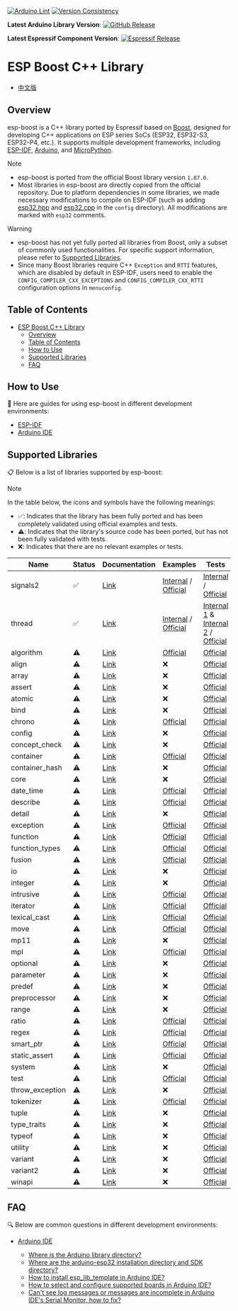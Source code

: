 [![Arduino Lint](https://github.com/espressif/esp-boost/actions/workflows/arduino_lint.yml/badge.svg)](https://github.com/espressif/esp-boost/actions/workflows/arduino_lint.yml) [![Version Consistency](https://github.com/espressif/esp-boost/actions/workflows/check_lib_versions.yml/badge.svg)](https://github.com/espressif/esp-boost/actions/workflows/check_lib_versions.yml)

**Latest Arduino Library Version**: [![GitHub Release](https://img.shields.io/github/v/release/espressif/esp-boost)](https://github.com/espressif/esp-boost/releases)

**Latest Espressif Component Version**: [![Espressif Release](https://components.espressif.com/components/espressif/esp-boost/badge.svg)](https://components.espressif.com/components/espressif/esp-boost)

# ESP Boost C++ Library

* [中文版](./README_CN.md)

## Overview

esp-boost is a C++ library ported by Espressif based on [Boost](https://github.com/boostorg/boost), designed for developing C++ applications on ESP series SoCs (ESP32, ESP32-S3, ESP32-P4, etc.). It supports multiple development frameworks, including [ESP-IDF](https://github.com/espressif/esp-idf), [Arduino](https://github.com/espressif/arduino-esp32), and [MicroPython](https://github.com/micropython/micropython).

> [!NOTE]
> - esp-boost is ported from the official Boost library version `1.87.0`.
> - Most libraries in esp-boost are directly copied from the official repository. Due to platform dependencies in some libraries, we made necessary modifications to compile on ESP-IDF (such as adding [esp32.hpp](src/boost/config/platform/esp32.hpp) and [esp32.cpp](src/boost/config/src/esp32.cpp) in the `config` directory). All modifications are marked with `esp32` comments.

> [!WARNING]
> - esp-boost has not yet fully ported all libraries from Boost, only a subset of commonly used functionalities. For specific support information, please refer to [Supported Libraries](#supported-libraries).
> - Since many Boost libraries require C++ `Exception` and `RTTI` features, which are disabled by default in ESP-IDF, users need to enable the `CONFIG_COMPILER_CXX_EXCEPTIONS` and `CONFIG_COMPILER_CXX_RTTI` configuration options in `menuconfig`.

## Table of Contents

- [ESP Boost C++ Library](#esp-boost-c-library)
  - [Overview](#overview)
  - [Table of Contents](#table-of-contents)
  - [How to Use](#how-to-use)
  - [Supported Libraries](#supported-libraries)
  - [FAQ](#faq)

## How to Use

📖 Here are guides for using esp-boost in different development environments:

* [ESP-IDF](./docs/envs/use_with_idf.md)
* [Arduino IDE](./docs/envs/use_with_arduino.md)

## Supported Libraries

📋 Below is a list of libraries supported by esp-boost:

> [!NOTE]
> In the table below, the icons and symbols have the following meanings:
> - ✅: Indicates that the library has been fully ported and has been completely validated using official examples and tests.
> - ⚠️: Indicates that the library's source code has been ported, but has not been fully validated with tests.
> - ❌: Indicates that there are no relevant examples or tests.

|    **Name**     | **Status** |                                 **Documentation**                                 |                                                      **Examples**                                                      |                                                                              **Tests**                                                                              |
| --------------- | ---------- | --------------------------------------------------------------------------------- | ---------------------------------------------------------------------------------------------------------------------- | ------------------------------------------------------------------------------------------------------------------------------------------------------------------- |
| signals2        | ✅️       | [Link](https://www.boost.org/doc/libs/1_87_0/libs/signals2/index.html)        | [Internal](./test_apps/signals2/example/) / [Official](https://github.com/boostorg/signals2/tree/boost-1.87.0/example) | [Internal](./test_apps/signals2/test/) / [Official](https://github.com/boostorg/signals2/tree/boost-1.87.0/test)                                                |
| thread          | ✅️       | [Link](https://www.boost.org/doc/libs/1_87_0/libs/thread/index.html)          | [Internal](./test_apps/thread/example/) / [Official](https://github.com/boostorg/thread/tree/boost-1.87.0/example)     | [Internal 1](./test_apps/thread/test_common/) & [Internal 2](./test_apps/thread/test_more/) / [Official](https://github.com/boostorg/thread/tree/boost-1.87.0/test) |
| algorithm       | ⚠️       | [Link](https://www.boost.org/doc/libs/1_87_0/libs/algorithm/index.html)       | [Official](https://github.com/boostorg/algorithm/tree/boost-1.87.0/example)                                        | [Official](https://github.com/boostorg/algorithm/tree/boost-1.87.0/test)                                                                                    |
| align           | ⚠️       | [Link](https://www.boost.org/doc/libs/1_87_0/libs/align/index.html)           | ❌                                                                                                              | [Official](https://github.com/boostorg/align/tree/boost-1.87.0/test)                                                                                        |
| array           | ⚠️       | [Link](https://www.boost.org/doc/libs/1_87_0/libs/array/index.html)           | ❌                                                                                                              | [Official](https://github.com/boostorg/array/tree/boost-1.87.0/test)                                                                                        |
| assert          | ⚠️       | [Link](https://www.boost.org/doc/libs/1_87_0/libs/assert/index.html)          | ❌                                                                                                              | [Official](https://github.com/boostorg/assert/tree/boost-1.87.0/test)                                                                                       |
| atomic          | ⚠️       | [Link](https://www.boost.org/doc/libs/1_87_0/libs/atomic/index.html)          | ❌                                                                                                              | [Official](https://github.com/boostorg/atomic/tree/boost-1.87.0/test)                                                                                       |
| bind            | ⚠️       | [Link](https://www.boost.org/doc/libs/1_87_0/libs/bind/index.html)            | ❌                                                                                                              | [Official](https://github.com/boostorg/bind/tree/boost-1.87.0/test)                                                                                         |
| chrono          | ⚠️       | [Link](https://www.boost.org/doc/libs/1_87_0/libs/chrono/index.html)          | [Official](https://github.com/boostorg/chrono/tree/boost-1.87.0/example)                                           | [Official](https://github.com/boostorg/chrono/tree/boost-1.87.0/test)                                                                                       |
| config          | ⚠️       | [Link](https://www.boost.org/doc/libs/1_87_0/libs/config/index.html)          | ❌                                                                                                              | [Official](https://github.com/boostorg/config/tree/boost-1.87.0/test)                                                                                       |
| concept_check   | ⚠️       | [Link](https://www.boost.org/doc/libs/1_87_0/libs/concept_check/index.html)   | ❌                                                                                                              | [Official](https://github.com/boostorg/concept_check/tree/boost-1.87.0/test)                                                                                |
| container       | ⚠️       | [Link](https://www.boost.org/doc/libs/1_87_0/libs/container/index.html)       | [Official](https://github.com/boostorg/container/tree/boost-1.87.0/example)                                        | [Official](https://github.com/boostorg/container/tree/boost-1.87.0/test)                                                                                    |
| container_hash  | ⚠️       | [Link](https://www.boost.org/doc/libs/1_87_0/libs/container_hash/index.html)  | ❌                                                                                                              | [Official](https://github.com/boostorg/container_hash/tree/boost-1.87.0/test)                                                                               |
| core            | ⚠️       | [Link](https://www.boost.org/doc/libs/1_87_0/libs/core/index.html)            | ❌                                                                                                              | [Official](https://github.com/boostorg/core/tree/boost-1.87.0/test)                                                                                         |
| date_time       | ⚠️       | [Link](https://www.boost.org/doc/libs/1_87_0/libs/date_time/index.html)       | [Official](https://github.com/boostorg/date_time/tree/boost-1.87.0/example)                                        | [Official](https://github.com/boostorg/date_time/tree/boost-1.87.0/test)                                                                                    |
| describe        | ⚠️       | [Link](https://www.boost.org/doc/libs/1_87_0/libs/describe/index.html)        | [Official](https://github.com/boostorg/describe/tree/boost-1.87.0/example)                                         | [Official](https://github.com/boostorg/describe/tree/boost-1.87.0/test)                                                                                     |
| detail          | ⚠️       | [Link](https://www.boost.org/doc/libs/1_87_0/libs/detail/index.html)          | ❌                                                                                                              | [Official](https://github.com/boostorg/detail/tree/boost-1.87.0/test)                                                                                       |
| exception       | ⚠️       | [Link](https://www.boost.org/doc/libs/1_87_0/libs/exception/index.html)       | [Official](https://github.com/boostorg/exception/tree/boost-1.87.0/example)                                        | [Official](https://github.com/boostorg/exception/tree/boost-1.87.0/test)                                                                                    |
| function        | ⚠️       | [Link](https://www.boost.org/doc/libs/1_87_0/libs/function/index.html)        | [Official](https://github.com/boostorg/function/tree/boost-1.87.0/example)                                         | [Official](https://github.com/boostorg/function/tree/boost-1.87.0/test)                                                                                     |
| function_types  | ⚠️       | [Link](https://www.boost.org/doc/libs/1_87_0/libs/function_types/index.html)  | [Official](https://github.com/boostorg/function_types/tree/boost-1.87.0/example)                                   | [Official](https://github.com/boostorg/function_types/tree/boost-1.87.0/test)                                                                               |
| fusion          | ⚠️       | [Link](https://www.boost.org/doc/libs/1_87_0/libs/fusion/index.html)          | [Official](https://github.com/boostorg/fusion/tree/boost-1.87.0/example)                                           | [Official](https://github.com/boostorg/fusion/tree/boost-1.87.0/test)                                                                                       |
| io              | ⚠️       | [Link](https://www.boost.org/doc/libs/1_87_0/libs/io/index.html)              | ❌                                                                                                              | [Official](https://github.com/boostorg/io/tree/boost-1.87.0/test)                                                                                           |
| integer         | ⚠️       | [Link](https://www.boost.org/doc/libs/1_87_0/libs/integer/index.html)         | ❌                                                                                                              | [Official](https://github.com/boostorg/integer/tree/boost-1.87.0/test)                                                                                      |
| intrusive       | ⚠️       | [Link](https://www.boost.org/doc/libs/1_87_0/libs/intrusive/index.html)       | [Official](https://github.com/boostorg/intrusive/tree/boost-1.87.0/example)                                        | [Official](https://github.com/boostorg/intrusive/tree/boost-1.87.0/test)                                                                                    |
| iterator        | ⚠️       | [Link](https://www.boost.org/doc/libs/1_87_0/libs/iterator/index.html)        | [Official](https://github.com/boostorg/iterator/tree/boost-1.87.0/example)                                         | [Official](https://github.com/boostorg/iterator/tree/boost-1.87.0/test)                                                                                     |
| lexical_cast    | ⚠️       | [Link](https://www.boost.org/doc/libs/1_87_0/libs/lexical_cast/index.html)    | [Official](https://github.com/boostorg/lexical_cast/tree/boost-1.87.0/example)                                     | [Official](https://github.com/boostorg/lexical_cast/tree/boost-1.87.0/test)                                                                                 |
| move            | ⚠️       | [Link](https://www.boost.org/doc/libs/1_87_0/libs/move/index.html)            | [Official](https://github.com/boostorg/move/tree/boost-1.87.0/example)                                             | [Official](https://github.com/boostorg/move/tree/boost-1.87.0/test)                                                                                         |
| mp11            | ⚠️       | [Link](https://www.boost.org/doc/libs/1_87_0/libs/mp11/index.html)            | ❌                                                                                                              | [Official](https://github.com/boostorg/mp11/tree/boost-1.87.0/test)                                                                                         |
| mpl             | ⚠️       | [Link](https://www.boost.org/doc/libs/1_87_0/libs/mpl/index.html)             | [Official](https://github.com/boostorg/mpl/tree/boost-1.87.0/example)                                              | [Official](https://github.com/boostorg/mpl/tree/boost-1.87.0/test)                                                                                          |
| optional        | ⚠️       | [Link](https://www.boost.org/doc/libs/1_87_0/libs/optional/index.html)        | ❌                                                                                                              | [Official](https://github.com/boostorg/optional/tree/boost-1.87.0/test)                                                                                     |
| parameter       | ⚠️       | [Link](https://www.boost.org/doc/libs/1_87_0/libs/parameter/index.html)       | ❌                                                                                                              | [Official](https://github.com/boostorg/parameter/tree/boost-1.87.0/test)                                                                                    |
| predef          | ⚠️       | [Link](https://www.boost.org/doc/libs/1_87_0/libs/predef/index.html)          | ❌                                                                                                              | [Official](https://github.com/boostorg/predef/tree/boost-1.87.0/test)                                                                                       |
| preprocessor    | ⚠️       | [Link](https://www.boost.org/doc/libs/1_87_0/libs/preprocessor/index.html)    | ❌                                                                                                              | [Official](https://github.com/boostorg/preprocessor/tree/boost-1.87.0/test)                                                                                 |
| range           | ⚠️       | [Link](https://www.boost.org/doc/libs/1_87_0/libs/range/index.html)           | ❌                                                                                                              | [Official](https://github.com/boostorg/range/tree/boost-1.87.0/test)                                                                                        |
| ratio           | ⚠️       | [Link](https://www.boost.org/doc/libs/1_87_0/libs/ratio/index.html)           | [Official](https://github.com/boostorg/ratio/tree/boost-1.87.0/example)                                            | [Official](https://github.com/boostorg/ratio/tree/boost-1.87.0/test)                                                                                        |
| regex           | ⚠️       | [Link](https://www.boost.org/doc/libs/1_87_0/libs/regex/index.html)           | [Official](https://github.com/boostorg/regex/tree/boost-1.87.0/example)                                            | [Official](https://github.com/boostorg/regex/tree/boost-1.87.0/test)                                                                                        |
| smart_ptr       | ⚠️       | [Link](https://www.boost.org/doc/libs/1_87_0/libs/smart_ptr/index.html)       | [Official](https://github.com/boostorg/smart_ptr/tree/boost-1.87.0/example)                                        | [Official](https://github.com/boostorg/smart_ptr/tree/boost-1.87.0/test)                                                                                    |
| static_assert   | ⚠️       | [Link](https://www.boost.org/doc/libs/1_87_0/libs/static_assert/index.html)   | [Official](https://github.com/boostorg/static_assert/tree/boost-1.87.0/example)                                    | [Official](https://github.com/boostorg/static_assert/tree/boost-1.87.0/test)                                                                                |
| system          | ⚠️       | [Link](https://www.boost.org/doc/libs/1_87_0/libs/system/index.html)          | ❌                                                                                                              | [Official](https://github.com/boostorg/system/tree/boost-1.87.0/test)                                                                                       |
| test            | ⚠️       | [Link](https://www.boost.org/doc/libs/1_87_0/libs/test/index.html)            | [Official](https://github.com/boostorg/test/tree/boost-1.87.0/example)                                             | [Official](https://github.com/boostorg/test/tree/boost-1.87.0/test)                                                                                         |
| throw_exception | ⚠️       | [Link](https://www.boost.org/doc/libs/1_87_0/libs/throw_exception/index.html) | ❌                                                                                                              | [Official](https://github.com/boostorg/throw_exception/tree/boost-1.87.0/test)                                                                              |
| tokenizer       | ⚠️       | [Link](https://www.boost.org/doc/libs/1_87_0/libs/tokenizer/index.html)       | [Official](https://github.com/boostorg/tokenizer/tree/boost-1.87.0/example)                                        | [Official](https://github.com/boostorg/tokenizer/tree/boost-1.87.0/test)                                                                                    |
| tuple           | ⚠️       | [Link](https://www.boost.org/doc/libs/1_87_0/libs/tuple/index.html)           | ❌                                                                                                              | [Official](https://github.com/boostorg/tuple/tree/boost-1.87.0/test)                                                                                        |
| type_traits     | ⚠️       | [Link](https://www.boost.org/doc/libs/1_87_0/libs/type_traits/index.html)     | ❌                                                                                                              | [Official](https://github.com/boostorg/type_traits/tree/boost-1.87.0/test)                                                                                  |
| typeof          | ⚠️       | [Link](https://www.boost.org/doc/libs/1_87_0/libs/typeof/index.html)          | ❌                                                                                                              | [Official](https://github.com/boostorg/typeof/tree/boost-1.87.0/test)                                                                                       |
| utility         | ⚠️       | [Link](https://www.boost.org/doc/libs/1_87_0/libs/utility/index.html)         | ❌                                                                                                              | [Official](https://github.com/boostorg/utility/tree/boost-1.87.0/test)                                                                                      |
| variant         | ⚠️       | [Link](https://www.boost.org/doc/libs/1_87_0/libs/variant/index.html)         | ❌                                                                                                              | [Official](https://github.com/boostorg/variant/tree/boost-1.87.0/test)                                                                                      |
| variant2        | ⚠️       | [Link](https://www.boost.org/doc/libs/1_87_0/libs/variant2/index.html)        | ❌                                                                                                              | [Official](https://github.com/boostorg/variant2/tree/boost-1.87.0/test)                                                                                     |
| winapi          | ⚠️       | [Link](https://www.boost.org/doc/libs/1_87_0/libs/winapi/index.html)          | ❌                                                                                                              | [Official](https://github.com/boostorg/winapi/tree/boost-1.87.0/test)                                                                                       |

## FAQ

🔍 Below are common questions in different development environments:

* [Arduino IDE](./docs/envs/use_with_arduino.md#frequently-asked-questions)

  * [Where is the Arduino library directory?](./docs/envs/use_with_arduino.md#where-is-the-arduino-library-directory)
  * [Where are the arduino-esp32 installation directory and SDK directory?](./docs/envs/use_with_arduino.md#where-are-the-arduino-esp32-installation-directory-and-sdk-directory)
  * [How to install esp_lib_template in Arduino IDE?](./docs/envs/use_with_arduino.md#how-to-install-esp-boost-in-arduino-ide)
  * [How to select and configure supported boards in Arduino IDE?](./docs/envs/use_with_arduino.md#how-to-select-and-configure-supported-boards-in-arduino-ide)
  * [Can't see log messages or messages are incomplete in Arduino IDE's Serial Monitor, how to fix?](./docs/envs/use_with_arduino.md#cant-see-log-messages-or-messages-are-incomplete-in-arduino-ides-serial-monitor-how-to-fix)
